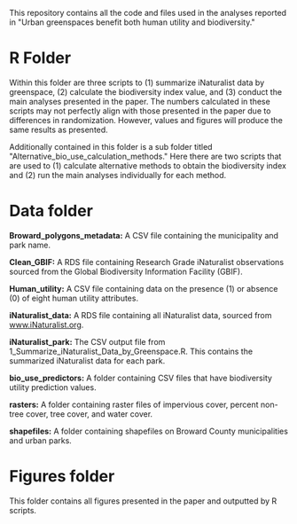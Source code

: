 This repository contains all the code and files used in the analyses reported in "Urban greenspaces benefit both human utility and biodiversity."

# R Folder

Within this folder are three scripts to (1) summarize iNaturalist data by greenspace, (2) calculate the biodiversity index value, and (3) conduct the main analyses presented in the paper. The numbers calculated in these scripts may not perfectly align with those presented in the paper due to differences in randomization. However, values and figures will produce the same results as presented.

Additionally contained in this folder is a sub folder titled "Alternative_bio_use_calculation_methods." Here there are two scripts that are used to (1) calculate alternative methods to obtain the biodiversity index and (2) run the main analyses individually for each method.

# Data folder

**Broward_polygons_metadata:** A CSV file containing the municipality and park name.

**Clean_GBIF:** A RDS file containing Research Grade iNaturalist observations sourced from the Global Biodiversity Information Facility (GBIF).

**Human_utility:** A CSV file containing data on the presence (1) or absence (0) of eight human utility attributes.

**iNaturalist_data:** A RDS file containing all iNaturalist data, sourced from www.iNaturalist.org.

**iNaturalist_park:** The CSV output file from 1_Summarize_iNaturalist_Data_by_Greenspace.R. This contains the summarized iNaturalist data for each park.

**bio_use_predictors:** A folder containing CSV files that have biodiversity utility prediction values.

**rasters:** A folder containing raster files of impervious cover, percent non-tree cover, tree cover, and water cover.

**shapefiles:** A folder containing shapefiles on Broward County municipalities and urban parks.

# Figures folder

This folder contains all figures presented in the paper and outputted by R scripts.
